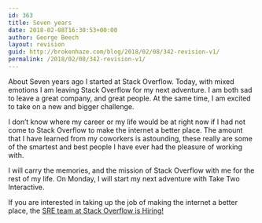 ```yaml
---
id: 363
title: Seven years
date: 2018-02-08T16:30:53+00:00
author: George Beech
layout: revision
guid: http://brokenhaze.com/blog/2018/02/08/342-revision-v1/
permalink: /2018/02/08/342-revision-v1/
---
```

About Seven years ago I started at Stack Overflow. Today, with mixed emotions I am leaving Stack Overflow for my next adventure. I am both sad to leave a great company, and great people. At the same time, I am excited to take on a new and bigger challenge. 

I don’t know where my career or my life would be at right now if I had not come to Stack Overflow to make the internet a better place. The amount that I have learned from my coworkers is astounding, these really are some of the smartest and best people I have ever had the pleasure of working with. 

I will carry the memories, and the mission of Stack Overflow with me for the rest of my life. On Monday, I will start my next adventure with Take Two Interactive. 


If you are interested in taking up the job of making the internet a better place, the <a href=https://stackoverflow.com/company/work-here/1031847/windows-azure-site-reliability-engineer>SRE team at Stack Overflow is Hiring!</a>